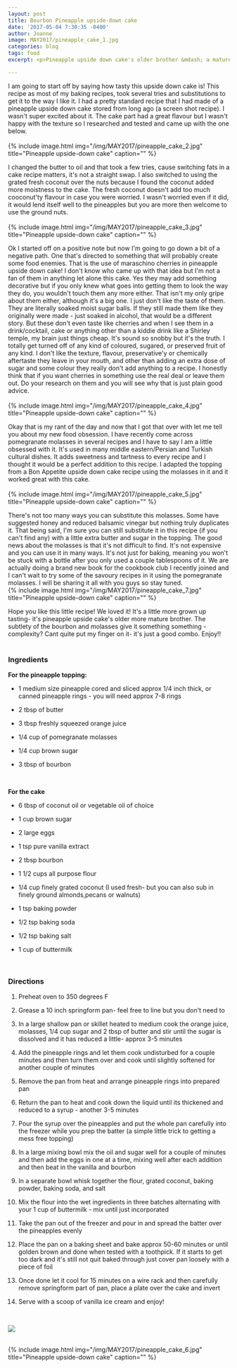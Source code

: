 ```yaml
---
layout: post
title: Bourbon Pineapple upside-down cake
date: '2017-05-04 7:30:35 -0400'
author: Joanne
image: MAY2017/pineapple_cake_1.jpg
categories: blog
tags: food
excerpt: <p>Pineapple upside down cake's older brother &mdash; a mature version of this classic</p>

---
```


I am going to start off by saying how tasty this upside down cake is!  This recipe as most of my baking recipes, took several tries and substitutions to get it to the way I like it.  I had a pretty standard recipe that I had made of a pineapple upside down cake stored from long ago (a screen shot recipe). I wasn't super excited about it.  The cake part had a great flavour but I wasn't happy with the texture so I researched and tested and came up with the one below.
<br>
<br>
{% include image.html
            img="/img/MAY2017/pineapple_cake_2.jpg"
            title="Pineapple upside-down cake"
            caption="" %}

I changed the butter to oil and that took a few tries, cause switching fats in a cake recipe matters, it's not a straight swap. I also switched to using the grated fresh coconut over the nuts because I found the coconut added more moistness to the cake. The fresh coconut doesn't add too much cooconut'ty flavour in case you were worried.  I wasn't worried even if it did, it would lend itself well to the pineapples but you are more then welcome to use the ground nuts.
<br>
<br>
{% include image.html
            img="/img/MAY2017/pineapple_cake_3.jpg"
            title="Pineapple upside-down cake"
            caption="" %}

Ok I started off on a positive note but now I'm going to go down a bit of a negative path.  One that's directed to something that will probably create some food enemies. That is the use of maraschino cherries in pineapple upside down cake! I don't know who came up with that idea but I'm not a fan of them in anything let alone this cake.  Yes they may add something decorative but if you only knew what goes into getting them to look the way they do, you wouldn't touch them any more either. That isn't my only gripe about them either, although it's a big one. I just don't like the taste of them. They are literally soaked moist sugar balls. If they still made them like they originally were made - just soaked in alcohol, that would be a different story. But these don't even taste like cherries and when I see them in a drink/cocktail, cake or anything other than a kiddie drink like a Shirley temple, my brain just things cheap. It's sound so snobby but it's the truth.  I totally get turned off of any kind of coloured, sugared, or preserved fruit of any kind.  I don't like the texture, flavour, preservative'y or chemically aftertaste they leave in your mouth, and other than adding an extra dose of sugar and some colour they really don't add anything to a recipe. I honestly think that if you want cherries in something use the real deal or leave them out.  Do your research on them and you will see why that  is just plain good advice.
<br>
<br>
{% include image.html
            img="/img/MAY2017/pineapple_cake_4.jpg"
            title="Pineapple upside-down cake"
            caption="" %}

Okay that is my rant of the day and now that I got that over with let me tell you about my new food obsession. I have recently come across pomegranate molasses in several recipes and I have to say I am a little obsessed with it. It's used in many middle eastern/Persian and Turkish cultural dishes.  It adds sweetness and tartness to every recipe and I thought it would be a perfect addition to this recipe. I adapted the topping from a Bon Appetite upside down cake recipe using the molasses in it and it worked great with this cake.  
<br>
{% include image.html
            img="/img/MAY2017/pineapple_cake_5.jpg"
            title="Pineapple upside-down cake"
            caption="" %}

There's not too many ways you can substitute this molasses. Some have suggested honey and reduced balsamic vinegar but nothing truly duplicates it. That being said,  I'm sure you can still substitute it in this recipe (if you can't find any) with a little extra butter and sugar in the topping. The good news about the molasses is that it's not difficult to find.  It's not expensive and you can use it in many ways. It's not just for baking, meaning you won't be stuck with a bottle after you only used a couple tablespoons of it.  We are actually doing a brand new book for the cookbook club I recently joined and  I can't wait to try some of the savoury recipes in it using the pomegranate molasses. I will be sharing it all with you guys so stay tuned.
<br>
{% include image.html
            img="/img/MAY2017/pineapple_cake_7.jpg"
            title="Pineapple upside-down cake"
            caption="" %}

Hope you like this little recipe! We loved it! It's a little more grown up tasting- it's pineapple upside cake's older more mature brother. The subtlety of the bourbon and molasses give it something something - complexity?  Cant quite put my finger on it- it's just a good combo. Enjoy!!
<br>
<br>

### Ingredients

**For the pineapple topping:**

* 1 medium size pineapple cored and sliced approx 1/4 inch thick, or canned pineapple rings - you will need approx 7-8 rings

* 2 tbsp of butter

* 3 tbsp freshly squeezed orange juice

* 1/4 cup of pomegranate molasses

* 1/4 cup brown sugar

* 3 tbsp of bourbon
<br>

**For the cake**

* 6 tbsp of coconut oil or vegetable oil of choice

* 1 cup brown sugar

* 2 large eggs

* 1 tsp pure vanilla extract

* 2 tbsp bourbon

* 1 1/2 cups all purpose flour

* 1/4 cup finely grated coconut (I used fresh- but you can also sub in finely ground almonds,pecans or walnuts)

* 1 tsp baking powder

* 1/2 tsp baking soda

* 1/2 tsp baking salt

* 1 cup of buttermilk
<br>

### Directions

1. Preheat oven to 350 degrees F

1. Grease a 10 inch springform pan- feel free to line but you don't need to

1. In a large shallow pan or skillet heated to medium cook the orange juice, molasses, 1/4 cup sugar and 2 tbsp of butter and stir until the sugar is dissolved and it has reduced a little- approx 3-5 minutes

1. Add the pineapple rings and let them cook undisturbed for a couple minutes and then turn them over and cook until slightly softened for another couple of minutes

1. Remove the pan from heat and arrange pineapple rings into prepared pan  

1. Return the pan to heat and cook
down the liquid until its thickened and reduced to a syrup - another 3-5 minutes

1. Pour the syrup over the pineapples and put the whole pan carefully into the freezer while you prep the batter (a simple little trick to getting a mess free topping)

1. In a large mixing bowl mix the oil and sugar well for a couple of minutes and then add the eggs in one at a time, mixing well after each addition and then beat in the vanilla and bourbon

1. In a separate bowl whisk together the flour, grated coconut, baking powder, baking soda, and salt

1. Mix the flour into the wet ingredients in three batches alternating with your 1 cup of buttermilk - mix until just incorporated

1. Take the pan out of the freezer and pour in and spread the batter over the pineapples evenly

1. Place the pan on a baking sheet and bake approx 50-60 minutes or until golden brown and done when tested with a toothpick. If it starts to get too dark and it's still not quit baked through just cover pan loosely with a piece of foil

1. Once done let it cool for 15 minutes on a wire rack and then carefully remove springform part of pan, place a plate over the cake and invert

1. Serve with a scoop of vanilla ice cream and enjoy!  
<br>


<p class="apple__news__logo"><a href="https://apple.news/TKVtoVhGUQSuiufA4bqI-gg"><img src="{{ basesite.url }}/img/apple_news.svg" /></a></p>


<br>
{% include image.html
            img="/img/MAY2017/pineapple_cake_6.jpg"
            title="Pineapple upside-down cake"
            caption="" %}
